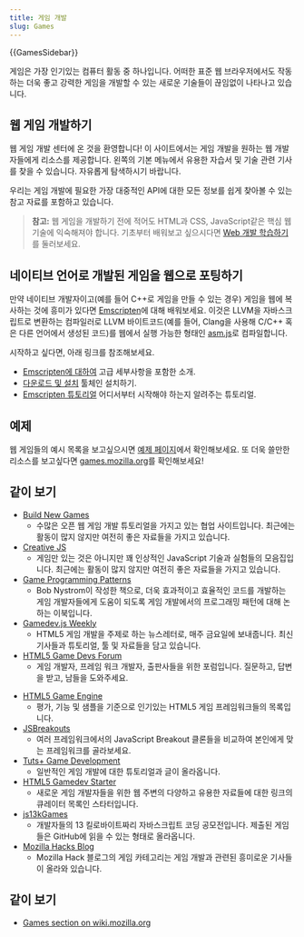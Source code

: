 ```yaml
---
title: 게임 개발
slug: Games
---
```

{{GamesSidebar}}

게임은 가장 인기있는 컴퓨터 활동 중 하나입니다. 어떠한 표준 웹 브라우저에서도 작동하는 더욱 좋고 강력한 게임을 개발할 수 있는 새로운 기술들이 끊임없이 나타나고 있습니다.

## 웹 게임 개발하기

웹 게임 개발 센터에 온 것을 환영합니다! 이 사이트에서는 게임 개발을 원하는 웹 개발자들에게 리소스를 제공합니다. 왼쪽의 기본 메뉴에서 유용한 자습서 및 기술 관련 기사를 찾을 수 있습니다. 자유롭게 탐색하시기 바랍니다.

우리는 게임 개발에 필요한 가장 대중적인 API에 대한 모든 정보를 쉽게 찾아볼 수 있는 참고 자료를 포함하고 있습니다.

> **참고:** 웹 게임을 개발하기 전에 적어도 HTML과 CSS, JavaScript같은 핵심 웹 기술에 익숙해져야 합니다. 기초부터 배워보고 싶으시다면 [Web 개발 학습하기](/ko/docs/Learn)를 둘러보세요.

## 네이티브 언어로 개발된 게임을 웹으로 포팅하기

만약 네이티브 개발자이고(예를 들어 C++로 게임을 만들 수 있는 경우) 게임을 웹에 복사하는 것에 흥미가 있다면 [Emscripten](https://emscripten.org/index.html)에 대해 배워보세요. 이것은 LLVM을 자바스크립트로 변환하는 컴파일러로 LLVM 바이트코드(예를 들어, Clang을 사용해 C/C++ 혹은 다른 언어에서 생성된 코드)를 웹에서 실행 가능한 형태인 [asm.js](/en-US/docs/Games/Tools/asm.js)로 컴파일합니다.

시작하고 싶다면, 아래 링크를 참조해보세요.

- [Emscripten에 대하여](https://emscripten.org/docs/introducing_emscripten/about_emscripten.html) 고급 세부사항을 포함한 소개.
- [다운로드 및 설치](https://emscripten.org/docs/getting_started/downloads.html) 툴체인 설치하기.
- [Emscripten 튜토리얼](https://emscripten.org/docs/getting_started/Tutorial.html) 어디서부터 시작해야 하는지 알려주는 튜토리얼.

## 예제

웹 게임들의 예시 목록을 보고싶으시면 [예제 페이지](/en-US/docs/Games/Examples)에서 확인해보세요. 또 더욱 쓸만한 리소스를 보고싶다면 [games.mozilla.org](https://games.mozilla.org/)를 확인해보세요!

## 같이 보기

- [Build New Games](http://buildnewgames.com/)
  - 수많은 오픈 웹 게임 개발 튜토리얼을 가지고 있는 협업 사이트입니다. 최근에는 활동이 많지 않지만 여전히 좋은 자료들을 가지고 있습니다.
- [Creative JS](http://creativejs.com/)
  - 게임만 있는 것은 아니지만 꽤 인상적인 JavaScript 기술과 실험들의 모음집입니다. 최근에는 활동이 많지 않지만 여전히 좋은 자료들을 가지고 있습니다.
- [Game Programming Patterns](https://gameprogrammingpatterns.com/)
  - Bob Nystrom이 작성한 책으로, 더욱 효과적이고 효율적인 코드를 개발하는 게임 개발자들에게 도움이 되도록 게임 개발에서의 프로그래밍 패턴에 대해 논하는 이북입니다.
- [Gamedev.js Weekly](https://gamedevjsweekly.com/)
  - HTML5 게임 개발을 주제로 하는 뉴스레터로, 매주 금요일에 보내줍니다. 최신 기사들과 튜토리얼, 툴 및 자료들을 담고 있습니다.
- [HTML5 Game Devs Forum](https://www.html5gamedevs.com/)
  - 게임 개발자, 프레임 워크 개발자, 출판사들을 위한 포럼입니다. 질문하고, 답변을 받고, 남들을 도와주세요.

<!---->

- [HTML5 Game Engine](https://html5gameengine.com/)
  - 평가, 기능 및 샘플을 기준으로 인기있는 HTML5 게임 프레임워크들의 목록입니다.
- [JSBreakouts](https://jsbreakouts.org/)
  - 여러 프레임워크에서의 JavaScript Breakout 클론들을 비교하여 본인에게 맞는 프레임워크를 골라보세요.
- [Tuts+ Game Development](https://gamedevelopment.tutsplus.com/)
  - 일반적인 게임 개발에 대한 튜토리얼과 글이 올라옵니다.
- [HTML5 Gamedev Starter](https://html5devstarter.enclavegames.com/)
  - 새로운 게임 개발자들을 위한 웹 주변의 다양하고 유용한 자료들에 대한 링크의 큐레이터 목록인 스타터입니다.
- [js13kGames](https://js13kgames.com/)
  - 개발자들의 13 킬로바이트짜리 자바스크립트 코딩 공모전입니다. 제출된 게임들은 GitHub에 읽을 수 있는 형태로 올라옵니다.
- [Mozilla Hacks Blog](https://hacks.mozilla.org/category/games/)
  - Mozilla Hack 블로그의 게임 카테고리는 게임 개발과 관련된 흥미로운 기사들이 올라와 있습니다.

## 같이 보기

- [Games section on wiki.mozilla.org](https://wiki.mozilla.org/Platform/Games)
